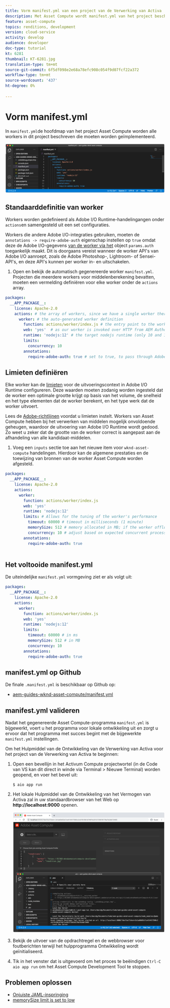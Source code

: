 ```yaml
---
title: Vorm manifest.yml van een project van de Verwerking van Activa
description: Met Asset Compute wordt manifest.yml van het project beschreven welke workers in dit project moeten worden geïmplementeerd.
feature: asset-compute
topics: renditions, development
version: cloud-service
activity: develop
audience: developer
doc-type: tutorial
kt: 6281
thumbnail: KT-6281.jpg
translation-type: tm+mt
source-git-commit: 6f5df098e2e68a78efc908c054f9d07fcf22a372
workflow-type: tm+mt
source-wordcount: '437'
ht-degree: 0%

---
```



# Vorm manifest.yml

In `manifest.yml`de hoofdmap van het project Asset Compute worden alle workers in dit project beschreven die moeten worden geïmplementeerd.

![manifest.yml](./assets/manifest/manifest.png)

## Standaarddefinitie van worker

Workers worden gedefinieerd als Adobe I/O Runtime-handelingangen onder `actions`en samengesteld uit een set configuraties.

Workers die andere Adobe I/O-integraties gebruiken, moeten de `annotations -> require-adobe-auth` eigenschap instellen op `true` omdat deze de Adobe I/O-gegevens [van de worker via het](https://docs.adobe.com/content/help/en/asset-compute/using/extend/develop-custom-application.html#access-adobe-apis) object `params.auth` toegankelijk maakt. Dit is doorgaans vereist wanneer de worker API&#39;s van Adobe I/O aanroept, zoals de Adobe Photoshop-, Lightroom- of Sensei-API&#39;s, en deze API&#39;s kunnen per worker in- en uitschakelen.

1. Open en bekijk de automatisch gegenereerde worker `manifest.yml`. Projecten die meerdere workers voor middelenberekening bevatten, moeten een vermelding definiëren voor elke worker onder de `actions` array.

```yml
packages:
  __APP_PACKAGE__:
    license: Apache-2.0
    actions: # the array of workers, since we have a single worker there is only one entry beneath actions
      worker: # the auto-generated worker definition
        function: actions/worker/index.js # the entry point to the worker 
        web: 'yes'  # as our worker is invoked over HTTP from AEM Author service
        runtime: 'nodejs:12' # the target nodejs runtime (only 10 and 12 are supported)
        limits:
          concurrency: 10
        annotations:
          require-adobe-auth: true # set to true, to pass through Adobe I/O access token/client id via params.auth in the worker, typically required when the worker calls out to Adobe I/O APIs such as the Adobe Photoshop, Lightroom or Sensei APIs.
```

## Limieten definiëren

Elke worker kan de [limieten](https://www.adobe.io/apis/experienceplatform/runtime/docs.html#!adobedocs/adobeio-runtime/master/guides/system_settings.md) voor de uitvoeringscontext in Adobe I/O Runtime configureren. Deze waarden moeten zodanig worden ingesteld dat de worker een optimale grootte krijgt op basis van het volume, de snelheid en het type elementen dat de worker berekent, en het type werk dat de worker uitvoert.

Lees de [Adobe-richtlijnen](https://docs.adobe.com/content/help/en/asset-compute/using/extend/develop-custom-application.html#sizing-workers) voordat u limieten instelt. Workers van Asset Compute hebben bij het verwerken van middelen mogelijk onvoldoende geheugen, waardoor de uitvoering van Adobe I/O Runtime wordt gedood. Zo weet u zeker dat de grootte van de worker correct is aangepast aan de afhandeling van alle kandidaat-middelen.

1. Voeg een `inputs` sectie toe aan het nieuwe item voor `wknd-asset-compute` handelingen. Hierdoor kan de algemene prestaties en de toewijzing van bronnen van de worker Asset Compute worden afgesteld.

```yml
packages:
  __APP_PACKAGE__:
    license: Apache-2.0
    actions: 
      worker:
        function: actions/worker/index.js 
        web: 'yes' 
        runtime: 'nodejs:12'
        limits: # Allows for the tuning of the worker's performance
          timeout: 60000 # timeout in milliseconds (1 minute)
          memorySize: 512 # memory allocated in MB; if the worker offloads heavy computational work to other Web services this number can be reduced
          concurrency: 10 # adjust based on expected concurrent processing and timeout 
        annotations:
          require-adobe-auth: true
           
```

## Het voltooide manifest.yml

De uiteindelijke `manifest.yml` vormgeving ziet er als volgt uit:

```yml
packages:
  __APP_PACKAGE__:
    license: Apache-2.0
    actions: 
      worker:
        function: actions/worker/index.js 
        web: 'yes' 
        runtime: 'nodejs:12'
        limits:
          timeout: 60000 # in ms
          memorySize: 512 # in MB
          concurrency: 10 
        annotations:
          require-adobe-auth: true
```

## manifest.yml op Github

De finale `.manifest.yml` is beschikbaar op Github op:

+ [aem-guides-wknd-asset-compute/manifest.yml](https://github.com/adobe/aem-guides-wknd-asset-compute/blob/master/manifest.yml)


## manifest.yml valideren

Nadat het gegenereerde Asset Compute-programma `manifest.yml` is bijgewerkt, voert u het programma voor lokale ontwikkeling uit en zorgt u ervoor dat het programma met succes begint met de bijgewerkte `manifest.yml` instellingen.

Om het Hulpmiddel van de Ontwikkeling van de Verwerking van Activa voor het project van de Verwerking van Activa te beginnen:

1. Open een bevellijn in het Activum Compute projectwortel (in de Code van VS kan dit direct in winde via Terminal > Nieuwe Terminal) worden geopend, en voer het bevel uit:

   ```
   $ aio app run
   ```

1. Het lokale Hulpmiddel van de Ontwikkeling van het Vermogen van Activa zal in uw standaardbrowser van het Web op __http://localhost:9000__ openen.

   ![AIR-app uitgevoerd](assets/environment-variables/aio-app-run.png)

1. Bekijk de uitvoer van de opdrachtregel en de webbrowser voor foutberichten terwijl het hulpprogramma Ontwikkeling wordt geïnitialiseerd.
1. Tik in het venster dat is uitgevoerd om het proces te beëindigen `Ctrl-C` `aio app run` om het Asset Compute Development Tool te stoppen.

## Problemen oplossen

+ [Onjuiste JAML-inspringing](../troubleshooting.md#incorrect-yaml-indentation)
+ [memorySize limit is set to low](../troubleshooting.md#memorysize-limit-is-set-too-low)
